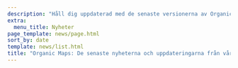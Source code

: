 ```yaml
---
description: "Håll dig uppdaterad med de senaste versionerna av Organic Maps, nyheter samt uppdateringar från vårt team"
extra:
  menu_title: Nyheter
page_template: news/page.html
sort_by: date
template: news/list.html
title: "Organic Maps: De senaste nyheterna och uppdateringarna från vårt team"
---
```

